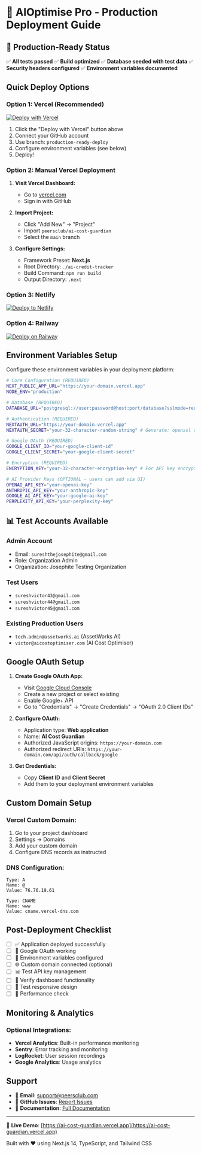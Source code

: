 # 🚀 AIOptimise Pro - Production Deployment Guide

## 🎯 Production-Ready Status

✅ **All tests passed**
✅ **Build optimized**
✅ **Database seeded with test data**
✅ **Security headers configured**
✅ **Environment variables documented**

## Quick Deploy Options

### Option 1: Vercel (Recommended)
[![Deploy with Vercel](https://vercel.com/button)](https://vercel.com/new/clone?repository-url=https://github.com/peersclub/AIcostguardian.com&env=DATABASE_URL,NEXTAUTH_SECRET,GOOGLE_CLIENT_ID,GOOGLE_CLIENT_SECRET,ENCRYPTION_KEY)

1. Click the "Deploy with Vercel" button above
2. Connect your GitHub account
3. Use branch: `production-ready-deploy`
4. Configure environment variables (see below)
5. Deploy!

### Option 2: Manual Vercel Deployment

1. **Visit Vercel Dashboard:**
   - Go to [vercel.com](https://vercel.com)
   - Sign in with GitHub

2. **Import Project:**
   - Click "Add New" → "Project"
   - Import `peersclub/ai-cost-guardian`
   - Select the `main` branch

3. **Configure Settings:**
   - Framework Preset: **Next.js**
   - Root Directory: `./ai-credit-tracker`
   - Build Command: `npm run build`
   - Output Directory: `.next`

### Option 3: Netlify
[![Deploy to Netlify](https://www.netlify.com/img/deploy/button.svg)](https://app.netlify.com/start/deploy?repository=https://github.com/peersclub/ai-cost-guardian)

### Option 4: Railway
[![Deploy on Railway](https://railway.app/button.svg)](https://railway.app/template/Abo1zu)

## Environment Variables Setup

Configure these environment variables in your deployment platform:

```bash
# Core Configuration (REQUIRED)
NEXT_PUBLIC_APP_URL="https://your-domain.vercel.app"
NODE_ENV="production"

# Database (REQUIRED)
DATABASE_URL="postgresql://user:password@host:port/database?sslmode=require"

# Authentication (REQUIRED)
NEXTAUTH_URL="https://your-domain.vercel.app"
NEXTAUTH_SECRET="your-32-character-random-string" # Generate: openssl rand -base64 32

# Google OAuth (REQUIRED)
GOOGLE_CLIENT_ID="your-google-client-id"
GOOGLE_CLIENT_SECRET="your-google-client-secret"

# Encryption (REQUIRED)
ENCRYPTION_KEY="your-32-character-encryption-key" # For API key encryption

# AI Provider Keys (OPTIONAL - users can add via UI)
OPENAI_API_KEY="your-openai-key"
ANTHROPIC_API_KEY="your-anthropic-key"
GOOGLE_AI_API_KEY="your-google-ai-key"
PERPLEXITY_API_KEY="your-perplexity-key"
```

## 📊 Test Accounts Available

### Admin Account
- Email: `sureshthejosephite@gmail.com`
- Role: Organization Admin
- Organization: Josephite Testing Organization

### Test Users
- `sureshvictor43@gmail.com`
- `sureshvictor44@gmail.com`
- `sureshvictor45@gmail.com`

### Existing Production Users
- `tech.admin@assetworks.ai` (AssetWorks AI)
- `victor@aicostoptimiser.com` (AI Cost Optimiser)

## Google OAuth Setup

1. **Create Google OAuth App:**
   - Visit [Google Cloud Console](https://console.cloud.google.com/)
   - Create a new project or select existing
   - Enable Google+ API
   - Go to "Credentials" → "Create Credentials" → "OAuth 2.0 Client IDs"

2. **Configure OAuth:**
   - Application type: **Web application**
   - Name: **AI Cost Guardian**
   - Authorized JavaScript origins: `https://your-domain.com`
   - Authorized redirect URIs: `https://your-domain.com/api/auth/callback/google`

3. **Get Credentials:**
   - Copy **Client ID** and **Client Secret**
   - Add them to your deployment environment variables

## Custom Domain Setup

### Vercel Custom Domain:
1. Go to your project dashboard
2. Settings → Domains
3. Add your custom domain
4. Configure DNS records as instructed

### DNS Configuration:
```
Type: A
Name: @
Value: 76.76.19.61

Type: CNAME  
Name: www
Value: cname.vercel-dns.com
```

## Post-Deployment Checklist

- [ ] ✅ Application deployed successfully
- [ ] 🔐 Google OAuth working
- [ ] 🔑 Environment variables configured
- [ ] 🌐 Custom domain connected (optional)
- [ ] 📊 Test API key management
- [ ] 🏢 Verify dashboard functionality
- [ ] 📱 Test responsive design
- [ ] 🚀 Performance check

## Monitoring & Analytics

### Optional Integrations:
- **Vercel Analytics**: Built-in performance monitoring
- **Sentry**: Error tracking and monitoring
- **LogRocket**: User session recordings
- **Google Analytics**: Usage analytics

## Support

- 📧 **Email**: support@peersclub.com
- 🐙 **GitHub Issues**: [Report Issues](https://github.com/peersclub/ai-cost-guardian/issues)
- 📖 **Documentation**: [Full Documentation](https://github.com/peersclub/ai-cost-guardian)

---

🎯 **Live Demo**: [https://ai-cost-guardian.vercel.app](https://ai-cost-guardian.vercel.app)

Built with ❤️ using Next.js 14, TypeScript, and Tailwind CSS